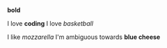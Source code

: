 **bold**

I love **coding**
I love *basketball*

I like _mozzarella_
I'm ambiguous towards __blue cheese__


